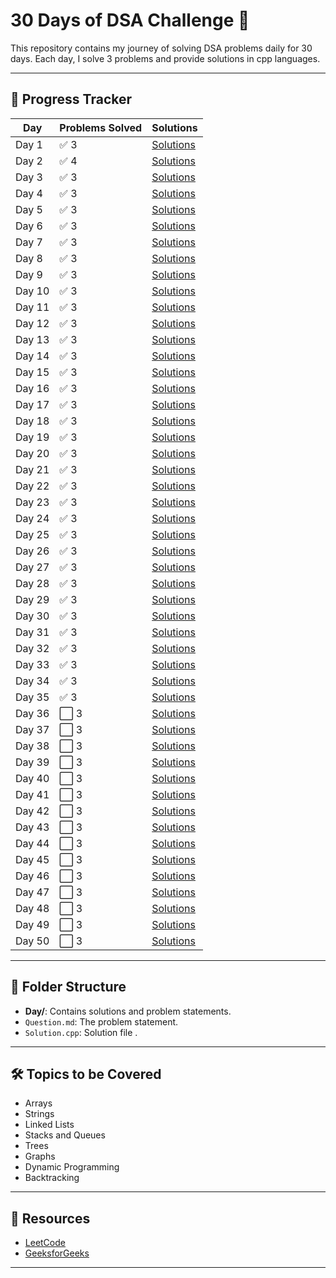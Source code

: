 # 30 Days of DSA Challenge 🚀

This repository contains my journey of solving DSA problems daily for 30 days. Each day, I solve 3 problems and provide solutions in cpp languages.

---

## 🚧 Progress Tracker

| Day    | Problems Solved | Solutions            |
| ------ | --------------- | -------------------- |
| Day 1  | ✅ 3            | [Solutions](./DAY1)  |
| Day 2  | ✅ 4            | [Solutions](./DAY2)  |
| Day 3  | ✅ 3            | [Solutions](./DAY3)  |
| Day 4  | ✅ 3            | [Solutions](./DAY4)  |
| Day 5  | ✅ 3            | [Solutions](./DAY5)  |
| Day 6  | ✅ 3            | [Solutions](./DAY6)  |
| Day 7  | ✅ 3            | [Solutions](./DAY7)  |
| Day 8  | ✅ 3            | [Solutions](./DAY8)  |
| Day 9  | ✅ 3            | [Solutions](./DAY9)  |
| Day 10 | ✅ 3            | [Solutions](./DAY10) |
| Day 11 | ✅ 3            | [Solutions](./DAY11) |
| Day 12 | ✅ 3            | [Solutions](./DAY12) |
| Day 13 | ✅ 3            | [Solutions](./DAY13) |
| Day 14 | ✅ 3            | [Solutions](./DAY14) |
| Day 15 | ✅ 3            | [Solutions](./DAY15) |
| Day 16 | ✅ 3            | [Solutions](./DAY16) |
| Day 17 | ✅ 3            | [Solutions](./DAY17) |
| Day 18 | ✅ 3            | [Solutions](./DAY18) |
| Day 19 | ✅ 3            | [Solutions](./DAY19) |
| Day 20 | ✅ 3            | [Solutions](./DAY20) |
| Day 21 | ✅ 3            | [Solutions](./DAY21) |
| Day 22 | ✅ 3            | [Solutions](./DAY22) |
| Day 23 | ✅ 3            | [Solutions](./DAY23) |
| Day 24 | ✅ 3            | [Solutions](./DAY24) |
| Day 25 | ✅ 3            | [Solutions](./DAY25) |
| Day 26 | ✅ 3            | [Solutions](./DAY26) |
| Day 27 | ✅ 3            | [Solutions](./DAY27) |
| Day 28 | ✅ 3            | [Solutions](./DAY28) |
| Day 29 | ✅ 3            | [Solutions](./DAY29) |
| Day 30 | ✅ 3            | [Solutions](./DAY30) |
| Day 31 | ✅ 3            | [Solutions](./DAY31) |
| Day 32 | ✅ 3            | [Solutions](./DAY32) |
| Day 33 | ✅ 3            | [Solutions](./DAY33) |
| Day 34 | ✅ 3            | [Solutions](./DAY34) |
| Day 35 | ✅ 3            | [Solutions](./DAY35) |
| Day 36 | ⬜ 3            | [Solutions](./DAY36) |
| Day 37 | ⬜ 3            | [Solutions](./DAY37) |
| Day 38 | ⬜ 3            | [Solutions](./DAY38) |
| Day 39 | ⬜ 3            | [Solutions](./DAY39) |
| Day 40 | ⬜ 3            | [Solutions](./DAY40) |
| Day 41 | ⬜ 3            | [Solutions](./DAY41) |
| Day 42 | ⬜ 3            | [Solutions](./DAY42) |
| Day 43 | ⬜ 3            | [Solutions](./DAY43) |
| Day 44 | ⬜ 3            | [Solutions](./DAY44) |
| Day 45 | ⬜ 3            | [Solutions](./DAY45) |
| Day 46 | ⬜ 3            | [Solutions](./DAY46) |
| Day 47 | ⬜ 3            | [Solutions](./DAY47) |
| Day 48 | ⬜ 3            | [Solutions](./DAY48) |
| Day 49 | ⬜ 3            | [Solutions](./DAY49) |
| Day 50 | ⬜ 3            | [Solutions](./DAY50) |

---

## 📂 Folder Structure

- **Day/**: Contains solutions and problem statements.
- `Question.md`: The problem statement.
- `Solution.cpp`: Solution file .

---

## 🛠️ Topics to be Covered

- Arrays
- Strings
- Linked Lists
- Stacks and Queues
- Trees
- Graphs
- Dynamic Programming
- Backtracking

---

## 🔗 Resources

- [LeetCode](https://leetcode.com/)
- [GeeksforGeeks](https://www.geeksforgeeks.org/)

---
